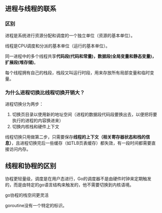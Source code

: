 ## 进程与线程的联系

### 区别

进程是系统进行资源分配和调度的一个独立单位（资源的基本单位）。

线程是CPU调度和分派的基本单位（运行的基本单位）。



同一进程中的多个线程共享**代码段(代码和常量)，数据段(全局变量和静态变量)，扩展段(堆存储)**。

每个线程拥有自己的栈段，栈段又叫运行时段，用来存放所有局部变量和临时变量。



### 为什么进程切换比线程切换开销大？

进程切换分为两步：

1. 切换页目录以使用新的地址空间（进程的数据段代码段要换出去，以便把将要执行的进程的内容换进来）
2. 切换内核栈和硬件上下文

线程切换只用做第二步，只需要保存**线程的上下文（相关寄存器状态和栈的信息）**，且进程切换完后一些缓存（如TLB页表缓存）都失效，有一段时间都需要直接访问内存。







## 线程和协程的区别

协程更轻量级，调度是在用户态进行，Go的调度器不是由硬件时钟来定期触发的，而是由特定的go语言结构来触发的，他不需要切换到内核语境。

go协程的栈空间更灵活

goroutine没有一个特定的标识。